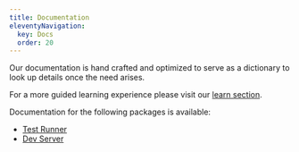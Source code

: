 ```yaml
---
title: Documentation
eleventyNavigation:
  key: Docs
  order: 20
---
```


Our documentation is hand crafted and optimized to serve as a dictionary to look up details once the need arises.

For a more guided learning experience please visit our [learn section](../learn/index.md).

Documentation for the following packages is available:

- [Test Runner](./test-runner/overview/index.md)
- [Dev Server](./dev-server/index.md)
